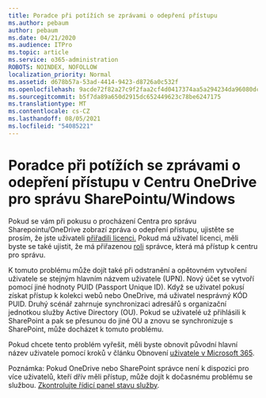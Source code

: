 ```yaml
---
title: Poradce při potížích se zprávami o odepření přístupu
ms.author: pebaum
author: pebaum
ms.date: 04/21/2020
ms.audience: ITPro
ms.topic: article
ms.service: o365-administration
ROBOTS: NOINDEX, NOFOLLOW
localization_priority: Normal
ms.assetid: d678b57a-53ad-4414-9423-d8726a0c532f
ms.openlocfilehash: 9acde72f82a27c9f2faa2cf4d0417374aa5a294234da96080dc0498d07639248
ms.sourcegitcommit: b5f7da89a650d2915dc652449623c78be6247175
ms.translationtype: MT
ms.contentlocale: cs-CZ
ms.lasthandoff: 08/05/2021
ms.locfileid: "54085221"
---
```

# <a name="troubleshoot-access-denied-messages-in-sharepointonedrive-admin-center"></a>Poradce při potížích se zprávami o odepření přístupu v Centru OneDrive pro správu SharePointu/Windows

Pokud se vám při pokusu o procházení Centra pro správu Sharepointu/OneDrive zobrazí zpráva o odepření přístupu, ujistěte se prosím, že jste uživateli [přiřadili licenci.](https://docs.microsoft.com/microsoft-365/admin/add-users/add-users) Pokud má uživatel licenci, měli byste se také ujistit, že má přiřazenou [roli](https://docs.microsoft.com/microsoft-365/admin/add-users/about-admin-roles) správce, která má přístup k centru pro správu.

K tomuto problému může dojít také při odstranění a opětovném vytvoření uživatele se stejným hlavním názvem uživatele (UPN). Nový účet se vytvoří pomocí jiné hodnoty PUID (Passport Unique ID). Když se uživatel pokusí získat přístup k kolekci webů nebo OneDrive, má uživatel nesprávný KÓD PUID. Druhý scénář zahrnuje synchronizaci adresářů s organizační jednotkou služby Active Directory (OU). Pokud se uživatelé už přihlásili k SharePoint a pak se přesunou do jiné OU a znovu se synchronizuje s SharePoint, může docházet k tomuto problému.

Pokud chcete tento problém vyřešit, měli byste obnovit původní hlavní název uživatele pomocí kroků v článku Obnovení [uživatele v Microsoft 365](https://docs.microsoft.com/microsoft-365/admin/add-users/restore-user).

Poznámka: Pokud OneDrive nebo SharePoint správce není k dispozici pro více uživatelů, kteří dřív měli přístup, může dojít k dočasnému problému se službou.  [Zkontrolujte řídicí panel stavu služby](https://portal.office.com/adminportal/home#/servicehealth).


